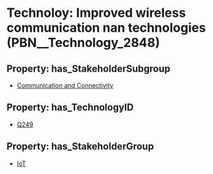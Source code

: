 # Technoloy: __Improved wireless communication nan technologies__ (PBN__Technology_2848)

## Property: has_StakeholderSubgroup

* [Communication and Connectivity](PBN__TechSubgroup_112)

## Property: has_TechnologyID

* [Q249](Q249)

## Property: has_StakeholderGroup

* [IoT](PBN__TechGroup_16)


